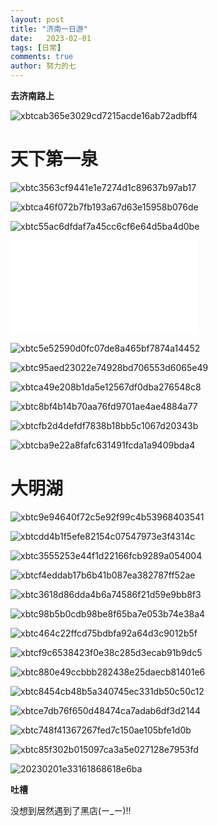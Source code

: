 ```yaml
---
layout: post
title: "济南一日游"
date:   2023-02-01
tags: [日常]
comments: true
author: 努力的七
---
```


<!-- more -->

**去济南路上**

![xbtcab365e3029cd7215acde16ab72adbff4](https://img.xiejiaqi.cn/i/2023/02/01/63d9e1c12bec6.webp)

# **天下第一泉**

![xbtc3563cf9441e1e7274d1c89637b97ab17](https://img.xiejiaqi.cn/i/2023/02/01/63da5ec69cbe7.webp)

![xbtca46f072b7fb193a67d63e15958b076de](https://img.xiejiaqi.cn/i/2023/02/01/63da5ebda1749.webp)

![xbtc55ac6dfdaf7a45cc6cf6e64d5ba4d0be](https://img.xiejiaqi.cn/i/2023/02/01/63da5ecc21d7d.webp)

<iframe src="//player.bilibili.com/player.html?aid=523748121&bvid=BV1oM411i7iY&cid=988118085&page=1" scrolling="no" border="0" frameborder="no" framespacing="0" allowfullscreen="true"> </iframe>

![xbtc5e52590d0fc07de8a465bf7874a14452](https://img.xiejiaqi.cn/i/2023/02/01/63da5ecfaada9.webp)

![xbtc95aed23022e74928bd706553d6065e49](https://img.xiejiaqi.cn/i/2023/02/01/63da5ed405499.webp)

![xbtca49e208b1da5e12567df0dba276548c8](https://img.xiejiaqi.cn/i/2023/02/01/63da5f7174909.webp)

![xbtc8bf4b14b70aa76fd9701ae4ae4884a77](https://img.xiejiaqi.cn/i/2023/02/01/63da5f76c50b8.webp)

![xbtcfb2d4defdf7838b18bb5c1067d20343b](https://img.xiejiaqi.cn/i/2023/02/01/63da5f7ac5d56.webp)

![xbtcba9e22a8fafc631491fcda1a9409bda4](https://img.xiejiaqi.cn/i/2023/02/01/63da5f7d68bf1.webp)

# **大明湖**

![xbtc9e94640f72c5e92f99c4b53968403541](https://img.xiejiaqi.cn/i/2023/02/01/63da603a388bc.webp)

![xbtcdd4b1f5efe82154c07547973e3f4314c](https://img.xiejiaqi.cn/i/2023/02/01/63da603ed255c.webp)

![xbtc3555253e44f1d22166fcb9289a054004](https://img.xiejiaqi.cn/i/2023/02/01/63da6042e5b73.webp)

![xbtcf4eddab17b6b41b087ea382787ff52ae](https://img.xiejiaqi.cn/i/2023/02/01/63da604608b12.webp)

![xbtc3618d86dda4b6a74586f21d59e9bb8f3](https://img.xiejiaqi.cn/i/2023/02/01/63da604a1597a.webp)

![xbtc98b5b0cdb98be8f65ba7e053b74e38a4](https://img.xiejiaqi.cn/i/2023/02/01/63da604f98f49.webp)

![xbtc464c22ffcd75bdbfa92a64d3c9012b5f](https://img.xiejiaqi.cn/i/2023/02/01/63da6054c73a6.webp)

![xbtcf9c6538423f0e38c285d3ecab91b9dc5](https://img.xiejiaqi.cn/i/2023/02/01/63da6058513e6.webp)

![xbtc880e49ccbbb282438e25daecb81401e6](https://img.xiejiaqi.cn/i/2023/02/01/63da605d59d17.webp)

![xbtc8454cb48b5a340745ec331db50c50c12](https://img.xiejiaqi.cn/i/2023/02/01/63da605fe0bc3.webp)

![xbtce7db76f650d48474ca7adab6df3d2144](https://img.xiejiaqi.cn/i/2023/02/01/63da6062a52eb.webp)

![xbtc748f41367267fed7c150ae105bfe1d0b](https://img.xiejiaqi.cn/i/2023/02/01/63da60669a72a.webp)

![xbtc85f302b015097ca3a5e027128e7953fd](https://img.xiejiaqi.cn/i/2023/02/01/63da606a866fe.webp)

![20230201e33161868618e6ba](https://img.xiejiaqi.cn/i/2023/02/01/63da611c23600.webp)

**吐槽**

没想到居然遇到了黑店(ー_ー)!!
